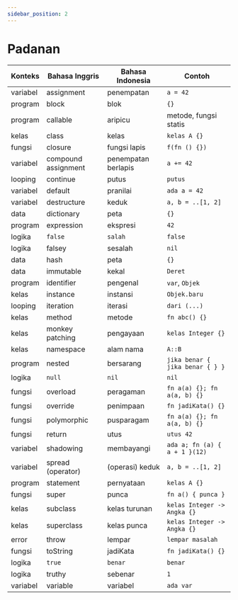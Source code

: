 ```yaml
---
sidebar_position: 2
---
```


# Padanan

| Konteks | Bahasa Inggris | Bahasa Indonesia | Contoh |
|---|---|---|---|
| variabel | assignment | penempatan | `a = 42` |
| program | block | blok | `{}` |
| program | callable | aripicu | metode, fungsi statis |
| kelas | class | kelas | `kelas A {}` |
| fungsi | closure | fungsi lapis | `f(fn () {})` |
| variabel | compound assignment | penempatan berlapis | `a += 42` |
| looping | continue | putus | `putus` |
| variabel | default | pranilai | `ada a = 42` |
| variabel | destructure | keduk | `a, b = ..[1, 2]` |
| data | dictionary | peta | `{}` |
| program | expression | ekspresi | `42` |
| logika | `false` | `salah` | `false` |
| logika | falsey | sesalah | `nil` |
| data | hash | peta | `{}` |
| data | immutable | kekal | `Deret` |
| program | identifier | pengenal | `var`, `Objek` |
| kelas | instance | instansi | `Objek.baru` |
| looping | iteration | iterasi | `dari (...)` |
| kelas | method | metode | `fn abc() {}` |
| kelas | monkey patching | pengayaan | `kelas Integer {}` |
| kelas | namespace | alam nama | `A::B` |
| program | nested | bersarang | `jika benar { jika benar { } }` |
| logika | `null` | `nil` | `nil` |
| fungsi | overload | peragaman | `fn a(a) {}; fn a(a, b) {}` |
| fungsi | override | penimpaan | `fn jadiKata() {}` |
| fungsi | polymorphic | pusparagam | `fn a(a) {}; fn a(a, b) {}` |
| fungsi | return | utus | `utus 42` |
| variabel | shadowing | membayangi | `ada a; fn (a) { a + 1 }(12)` |
| variabel | spread (operator) | (operasi) keduk | `a, b = ..[1, 2]` |
| program | statement | pernyataan | `kelas A {}` |
| fungsi | super | punca | `fn a() { punca }` |
| kelas | subclass | kelas turunan | `kelas Integer -> Angka {}` |
| kelas | superclass | kelas punca | `kelas Integer -> Angka {}` |
| error | throw | lempar | `lempar masalah` |
| fungsi | toString | jadiKata | `fn jadiKata() {}` |
| logika | `true` | `benar` | `benar` |
| logika | truthy | sebenar | `1` |
| variabel | variable | variabel | `ada var` |
